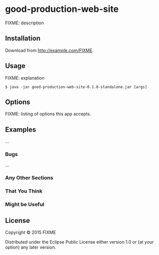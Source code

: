 # good-production-web-site

FIXME: description

## Installation

Download from http://example.com/FIXME.

## Usage

FIXME: explanation

    $ java -jar good-production-web-site-0.1.0-standalone.jar [args]

## Options

FIXME: listing of options this app accepts.

## Examples

...

### Bugs

...

### Any Other Sections
### That You Think
### Might be Useful

## License

Copyright © 2015 FIXME

Distributed under the Eclipse Public License either version 1.0 or (at
your option) any later version.
